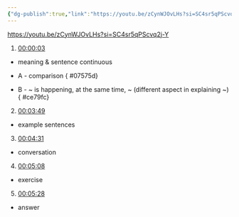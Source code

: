 ```yaml
---
{"dg-publish":true,"link":"https://youtu.be/zCynWJOvLHs?si=SC4sr5qPScvq2j-Y","permalink":"/Japanese/文法/Japanese - N2 grammar -　～一方（で）/","dgPassFrontmatter":true}
---
```


https://youtu.be/zCynWJOvLHs?si=SC4sr5qPScvq2j-Y

1. [00:00:03](https://www.youtube.com/watch?v=zCynWJOvLHs&t=3#t=3.16) 
- meaning &  sentence continuous
- A - comparison
{ #07575d}

- B - ~ is happening, at the same time, ~ (different aspect in explaining ~)
{ #ce79fc}


2.  [00:03:49](https://www.youtube.com/watch?v=zCynWJOvLHs&t=229#t=03:49.44) 
- example sentences

3.  [00:04:31](https://www.youtube.com/watch?v=zCynWJOvLHs&t=271#t=04:31.16) 
- conversation

4.  [00:05:08](https://www.youtube.com/watch?v=zCynWJOvLHs&t=308#t=05:08.16) 
- exercise

5.  [00:05:28](https://www.youtube.com/watch?v=zCynWJOvLHs&t=329#t=05:29.00) 
- answer